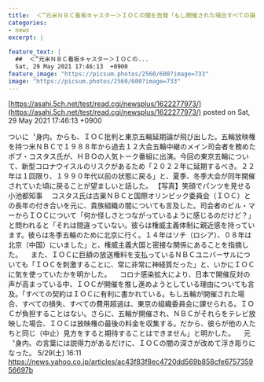 ```yaml
---
title:  ＜”元米ＮＢＣ看板キャスター＞ＩＯＣの闇を告発「もし開催された場合すべての損失すべての費用超過は東京の組織委員会に」  
categories:
- news
excerpt: |
  
feature_text: |
  ##  ＜”元米ＮＢＣ看板キャスター＞ＩＯＣの...
  Sat, 29 May 2021 17:46:13  +0900
feature_image: "https://picsum.photos/2560/600?image=733"
image: "https://picsum.photos/2560/600?image=733"
---
```


[https://asahi.5ch.net/test/read.cgi/newsplus/1622277973/](https://asahi.5ch.net/test/read.cgi/newsplus/1622277973/)
posted on Sat, 29 May 2021 17:46:13  +0900

<!--more-->

ついに〝身内〟からも、ＩＯＣ批判と東京五輪延期論が飛び出した。五輪放映権を持つ米ＮＢＣで１９８８年から過去１２大会五輪中継のメイン司会者を務めたボブ・コスタス氏が、ＨＢＯの人気トーク番組に出演。今回の東京五輪について、新型コロナウイスルのリスクがあるため「２０２２年に延期するべき。２２年は１回限り、１９９０年代以前の状態に戻る」と、夏季、冬季大会が同年開催されていた頃に戻ることが望ましいと話した。 【写真】笑顔でパンツを見せる小池都知事 　コスタス氏は古巣ＮＢＣと国際オリンピック委員会（ＩＯＣ）との長年の付き合いを元に、貴族組織の闇についても言及した。司会者のビル・マーからＩＯＣについて「何か怪しさとつながっているように感じるのだけど？」と問われると「それは間違っていない。彼らは権威主義体制に親近感を持っています。彼らは冬季五輪のために北京に行く。１４年はソチ（ロシア）、０８年は北京（中国）にいました」と、権威主義大国と密接な関係にあることを指摘した。 　また、ＩＯＣに巨額の放送権料を支払っているＮＢＣユニバーサルについても「ＩＯＣを刺激することに、常に非常に神経質だった」と、いかにＩＯＣに気を使っていたかを明かした。 　コロナ感染拡大により、日本で開催反対の声が高まっている中、ＩＯＣが開催を推し進めようとしている理由についても言及。「すべての契約はＩＯＣに有利に書かれている。もし五輪が開催された場合、すべての損失、すべての費用超過は、東京の組織委員会に課せられる。ＩＯＣが負担することはない。さらに、五輪が開催され、ＮＢＣがそれらをテレビ放映した場合、ＩＯＣは放映権の最後の料金を収集する。だから、彼らが他の人たちと同じ（中止）見方をすると期待することはできません」と明かした。 　元〝身内〟の言葉には説得力があるだけに、ＩＯＣの闇の深さが改めて浮き彫りになった。 5/29(土) 16:11 https://news.yahoo.co.jp/articles/ac43f83f8ec4720dd569b858cfe675735956697b
